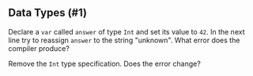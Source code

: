 ## Data Types (#1)

Declare a `var` called `answer` of type `Int` and set its value to `42`. In the
next line try to reassign `answer` to the string "unknown". What error does the
compiler produce?

Remove the `Int` type specification. Does the error change?